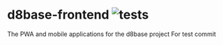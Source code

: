 
# d8base-frontend  ![tests](https://github.com/maxi-booking/d8base-frontend/workflows/tests/badge.svg)
The PWA and mobile applications for the d8base project
For test commit
